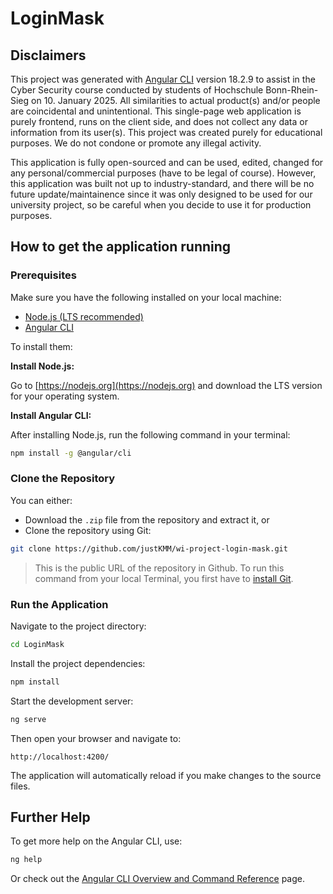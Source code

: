 # LoginMask

## Disclaimers

This project was generated with [Angular CLI](https://github.com/angular/angular-cli) version 18.2.9 to assist in the Cyber Security course conducted by students of Hochschule Bonn-Rhein-Sieg on 10. January 2025. All similarities to actual product(s) and/or people are coincidental and unintentional. This single-page web application is purely frontend, runs on the client side, and does not collect any data or information from its user(s). This project was created purely for educational purposes. We do not condone or promote any illegal activity.

This application is fully open-sourced and can be used, edited, changed for any personal/commercial purposes (have to be legal of course). However, this application was built not up to industry-standard, and there will be no future update/maintainence since it was only designed to be used for our university project, so be careful when you decide to use it for production purposes.

## How to get the application running

### Prerequisites

Make sure you have the following installed on your local machine:

- [Node.js (LTS recommended)](https://nodejs.org/)
- [Angular CLI](https://angular.io/cli)

To install them:

**Install Node.js:**

Go to [https://nodejs.org](https://nodejs.org) and download the LTS version for your operating system.

**Install Angular CLI:**

After installing Node.js, run the following command in your terminal:

```bash
npm install -g @angular/cli
```

### Clone the Repository

You can either:

- Download the `.zip` file from the repository and extract it, or
- Clone the repository using Git:

```bash
git clone https://github.com/justKMM/wi-project-login-mask.git
```

> This is the public URL of the repository in Github. To run this command from your local Terminal, you first have to [install Git](https://github.com/git-guides/install-git). 

### Run the Application

Navigate to the project directory:

```bash
cd LoginMask
```

Install the project dependencies:

```bash
npm install
```

Start the development server:

```bash
ng serve
```

Then open your browser and navigate to:

```
http://localhost:4200/
```

The application will automatically reload if you make changes to the source files.

## Further Help

To get more help on the Angular CLI, use:

```bash
ng help
```

Or check out the [Angular CLI Overview and Command Reference](https://angular.dev/tools/cli) page.
